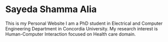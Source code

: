 # Sayeda Shamma Alia
This is my Personal Website
I am a PhD student in Electrical and Computer Engineering Department in Concordia University.
My research interest is Human-Computer Interaction focused on Health care domain.
